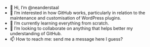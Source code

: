 - 👋 Hi, I’m @neanderstaal
- 👀 I’m interested in how GitHub works, particularly in relation to the maintenance and customisation of WordPress plugins.
- 🌱 I’m currently learning everything from scratch.
- 💞️ I’m looking to collaborate on anything that helps better my understanding of GitHub.
- 📫 How to reach me: send me a message here I guess?

<!---
neanderstaal/neanderstaal is a ✨ special ✨ repository because its `README.md` (this file) appears on your GitHub profile.
You can click the Preview link to take a look at your changes.
--->

